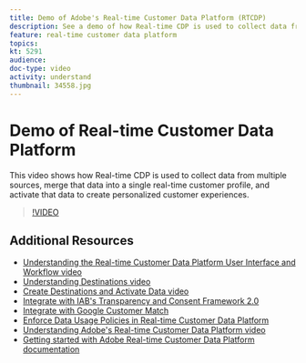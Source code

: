 ```yaml
---
title: Demo of Adobe's Real-time Customer Data Platform (RTCDP)
description: See a demo of how Real-time CDP is used to collect data from multiple sources, merge that data into a single real-time customer profile, and activate that data to create personalized customer experiences.
feature: real-time customer data platform
topics:
kt: 5291
audience: 
doc-type: video
activity: understand
thumbnail: 34558.jpg
---
```


# Demo of Real-time Customer Data Platform

This video shows how Real-time CDP is used to collect data from multiple sources, merge that data into a single real-time customer profile, and activate that data to create personalized customer experiences.

>[!VIDEO](https://video.tv.adobe.com/v/34558?quality=12&learn=on)

## Additional Resources

* [Understanding the Real-time Customer Data Platform User Interface and Workflow video](understanding-the-real-time-customer-data-platform-user-interface.md)
* [Understanding Destinations video](understanding-destinations.md)
* [Create Destinations and Activate Data video](create-destinations-and-activate-data.md)
* [Integrate with IAB's Transparency and Consent Framework 2.0](/help/rtcdp/integrate-with-iab-transparency-and-consent-framework-2.md)
* [Integrate with Google Customer Match](/help/rtcdp/integrate-with-google-customer-match.md)
* [Enforce Data Usage Policies in Real-time Customer Data Platform](../governance/enforce-data-usage-policies-in-real-time-cdp.md)
* [Understanding Adobe's Real-time Customer Data Platform video](understanding-the-real-time-customer-data-platform.md)
* [Getting started with Adobe Real-time Customer Data Platform documentation](https://docs.adobe.com/content/help/en/experience-platform/rtcdp/intro/get-started.html)